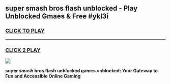 
## super smash bros flash unblocked - Play Unblocked Gmaes & Free #ykl3i
<h3>
<a href="https://news.freeplayer.one?title=super_smash_bros_flash_unblocked&ref=03M">CLICK TO PLAY</a></h3>
<hr>

<h3>
<a href="https://news.freeplayer.one?title=super_smash_bros_flash_unblocked&ref=03M">CLICK 2 PLAY</a>
  
</h3>

<a href="https://news.freeplayer.one?title=super_smash_bros_flash_unblocked&ref=03M"><img src="https://clearcache.store/games.png"></a>


**super smash bros flash unblocked games unblocked: Your Gateway to Fun and Accessible Online Gaming**
